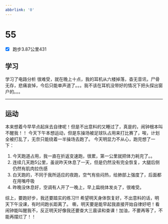```yaml
---
abbrlink: '0'
---
```

# 55

- [x] 跑步3.87公里431

## 学习

学习了电路分析
很难受，就在晚上十点，我的耳机从六楼掉落，杳无音讯，尸骨无存，悲痛哀悼，今后只能单声道了。。。我不该在耳机没带好的情况下把头探出窗户的。。。
***

## 运动

本来想着今早早点起床去自律呢！但是不出意料的又睡过了，真是的，闹钟根本叫不醒我！！
今天下午本想运动，但是东操场被足球队占用来打比赛了，唉，计划全被打乱了，无奈只能绕着一半操场去跑了。
今天明显力不从心，跑完想了一下：

1. 今天跑道占用，我一直在折返变速跑，很累，第一公里就把体力耗完了。。
2. 连续几天跑5公里，虽说昨天休息了一天，但是仍然没有完全恢复，大腿后侧仍然有肌肉拉伤感
3. 白天跑的，不同于我所适应的夜跑，空气有些闷热，给肺部上强度了，后面都在用嘴呼吸
4. 昨晚没休息好，空调有人开了一晚上，早上扁桃体发炎了，很难受。

综上，要跑好步，我还要踏实的练习!!!
希望明天身体恢复好，不出意料的话，明天下午没课，有时间跑长距离了。
嘶，明天要是能早起我直接开始自律好吧！看闹钟能叫醒我不，反正明天好像我还要查大三晨读和查课！加油，不要再等了，不能再摆烂了！！
